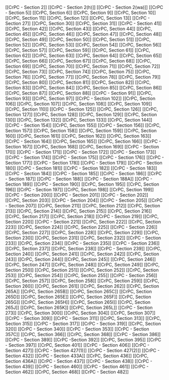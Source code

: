 [[CrPC - Section 2]]
[[CrPC - Section 2(h)]]
[[CrPC - Section 2(wa)]]
[[CrPC - Section 5]]
[[CrPC, Section 6]]
[[CrPC, Section 9]]
[[CrPC, Section 10]]
[[CrPC, Section 11]]
[[CrPC, Section 12]]
[[CrPC, Section 13]]
[[CrPC - Section 27]]
[[CrPC, Section 30]]
[[CrPC, Section 31]]
[[CrPC - Section 41]]
[[CrPC, Section 42]]
[[CrPC, Section 43]]
[[CrPC, Section 44]]
[[CrPC, Section 45]]
[[CrPC, Section 46]]
[[CrPC, Section 47]]
[[CrPC, Section 48]]
[[CrPC, Section 49]]
[[CrPC, Section 50]]
[[CrPC, Section 51]]
[[CrPC, Section 52]]
[[CrPC, Section 53]]
[[CrPC, Section 54]]
[[CrPC, Section 56]]
[[CrPC, Section 57]]
[[CrPC, Section 59]]
[[CrPC, Section 61]]
[[CrPC, Section 62]]
[[CrPC, Section 63]]
[[CrPC, Section 64]]
[[CrPC, Section 65]]
[[CrPC, Section 66]]
[[CrPC, Section 67]]
[[CrPC, Section 68]]
[[CrPC, Section 69]]
[[CrPC, Section 70]]
[[CrPC, Section 71]]
[[CrPC, Section 72]]
[[CrPC, Section 73]]
[[CrPC, Section 74]]
[[CrPC, Section 75]]
[[CrPC, Section 76]]
[[CrPC, Section 77]]
[[CrPC, Section 78]]
[[CrPC, Section 79]]
[[CrPC, Section 80]]
[[CrPC, Section 81]]
[[CrPC, Section 82]]
[[CrPC, Section 83]]
[[CrPC, Section 84]]
[[CrPC, Section 85]]
[[CrPC, Section 86]]
[[CrPC, Section 87]]
[[CrPC, Section 88]]
[[CrPC - Section 91]]
[[CrPC, Section 93]]
[[CrPC, Section 97]]
[[CrPC - Section 102]]
[[CrPC, Section 106]]
[[CrPC, Section 107]]
[[CrPC, Section 108]]
[[CrPC, Section 109]]
[[CrPC, Section 110]]
[[CrPC - Section 125]]
[[CrPC, Section 126]]
[[CrPC, Section 127]]
[[CrPC, Section 128]]
[[CrPC, Section 129]]
[[CrPC, Section 130]]
[[CrPC, Section 132]]
[[CrPC, Section 133]]
[[CrPC, Section 144]]
[[CrPC - Section 154]]
[[CrPC, Section 155]]
[[CrPC - Section 156]]
[[CrPC, Section 157]]
[[CrPC, Section 158]]
[[CrPC, Section 159]]
[[CrPC, Section 160]]
[[CrPC, Section 161]]
[[CrPC, Section 162]]
[[CrPC, Section 163]]
[[CrPC - Section 164]]
[[CrPC, Section 165]]
[[CrPC, Section 166]]
[[CrPC - Section 167]]
[[CrPC, Section 168]]
[[CrPC, Section 169]]
[[CrPC - Section 170]]
[[CrPC - Section 171]]
[[CrPC - Section 172]]
[[CrPC - Section 173]]
[[CrPC - Section 174]]
[[CrPC - Section 175]]
[[CrPC - Section 176]]
[[CrPC - Section 177]]
[[CrPC - Section 178]]
[[CrPC - Section 179]]
[[CrPC - Section 180]]
[[CrPC - Section 181]]
[[CrPC - Section 182]]
[[CrPC - Section 183]]
[[CrPC - Section 184]]
[[CrPC - Section 185]]
[[CrPC - Section 186]]
[[CrPC - Section 187]]
[[CrPC - Section 188]]
[[CrPC - Section 188A]]
[[CrPC - Section 189]]
[[CrPC - Section 190]]
[[CrPC, Section 195]]
[[CrPC, Section 196]]
[[CrPC - Section 197]]
[[CrPC, Section 198]]
[[CrPC, Section 199]]
[[CrPC - Section 200]]
[[CrPC - Section 201]]
[[CrPC - Section 202]]
[[CrPC, Section 203]]
[[CrPC - Section 204]]
[[CrPC - Section 205]]
[[CrPC - Section 207]]
[[CrPC, Section 211]]
[[CrPC, Section 212]]
[[CrPC, Section 213]]
[[CrPC, Section 214]]
[[CrPC, Section 215]]
[[CrPC, Section 216]]
[[CrPC, Section 217]]
[[CrPC, Section 218]]
[[CrPC - Section 219]]
[[CrPC, Section 220]]
[[CrPC - Section 221]]
[[CrPC, Section 222]]
[[CrPC, Section 223]]
[[CrPC, Section 224]]
[[CrPC, Section 225]]
[[CrPC - Section 226]]
[[CrPC, Section 227]]
[[CrPC, Section 228]]
[[CrPC, Section 229]]
[[CrPC, Section 230]]
[[CrPC, Section 231]]
[[CrPC, Section 232]]
[[CrPC - Section 233]]
[[CrPC, Section 234]]
[[CrPC - Section 235]]
[[CrPC - Section 236]]
[[CrPC, Section 237]]
[[CrPC, Section 238]]
[[CrPC - Section 239]]
[[CrPC, Section 240]]
[[CrPC, Section 241]]
[[CrPC, Section 242]]
[[CrPC, Section 243]]
[[CrPC, Section 244]]
[[CrPC, Section 245]]
[[CrPC, Section 246]]
[[CrPC, Section 247]]
[[CrPC, Section 248]]
[[CrPC, Section 249]]
[[CrPC, Section 250]]
[[CrPC, Section 251]]
[[CrPC, Section 252]]
[[CrPC, Section 253]]
[[CrPC, Section 254]]
[[CrPC, Section 255]]
[[CrPC - Section 256]]
[[CrPC, Section 257]]
[[CrPC, Section 258]]
[[CrPC, Section 259]]
[[CrPC, Section 260]]
[[CrPC, Section 261]]
[[CrPC, Section 262]]
[[CrPC, Section 265A]]
[[CrPC, Section 265B]]
[[CrPC, Section 265C]]
[[CrPC, Section 265D]]
[[CrPC, Section 265E]]
[[CrPC, Section 265F]]
[[CrPC, Section 265G]]
[[CrPC, Section 265H]]
[[CrPC, Section 265I]]
[[CrPC, Section 265J]]
[[CrPC, Section 265K]]
[[CrPC, Section 265L]]
[[CrPC - Section 273]]
[[CrPC, Section 300]]
[[CrPC, Section 304]]
[[CrPC, Section 307]]
[[CrPC - Section 309]]
[[CrPC - Section 311]]
[[CrPC, Section 313]]
[[CrPC, Section 315]]
[[CrPC - Section 317]]
[[CrPC - Section 319]]
[[CrPC, Section 320]]
[[CrPC - Section 340]]
[[CrPC - Section 353]]
[[CrPC - Section 357C]]
[[CrPC, Section 366]]
[[CrPC, Section 368]]
[[CrPC - Section 386]]
[[CrPC - Section 389]]
[[CrPC -Section 392]]
[[CrPC, Section 395]]
[[CrPC - Section 397]]
[[CrPC, Section 401]]
[[CrPC - Section 406]]
[[CrPC - Section 427]]
[[CrPC - Section 427(1)]]
[[CrPC - Section 427(2)]]
[[CrPC - Section 432]]
[[CrPC - Section 433A]]
[[CrPC, Section 436]]
[[CrPC, Section 436A]]
[[CrPC - Section 437]]
[[CrPC - Section 438]]
[[CrPC - Section 439]]
[[CrPC - Section 460]]
[[CrPC - Section 461]]
[[CrPC - Section 462]]
[[CrPC, Section 468]]
[[CrPC - Section 482]]

